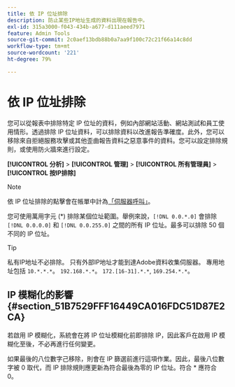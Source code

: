 ```yaml
---
title: 依 IP 位址排除
description: 防止某些IP地址生成的資料出現在報告中。
exl-id: 315a3000-f043-434b-a677-d111aeed7971
feature: Admin Tools
source-git-commit: 2c0aef13bdb88b0a7aa9f100c72c21f66a14c8dd
workflow-type: tm+mt
source-wordcount: '221'
ht-degree: 79%

---
```


# 依 IP 位址排除

您可以從報表中排除特定 IP 位址的資料，例如內部網站活動、網站測試和員工使用情形。透過排除 IP 位址資料，可以排除資料以改進報告準確度。此外，您可以移除來自拒絕服務攻擊或其他歪曲報告資料之惡意事件的資料。您可以設定排除規則，或使用防火牆來進行設定。

**[!UICONTROL 分析]** > **[!UICONTROL 管理]** > **[!UICONTROL 所有管理員]** > **[!UICONTROL 按IP排除]**

>[!NOTE]
>
>依 IP 位址排除的點擊會在帳單中計為[「伺服器呼叫」](https://experienceleague.adobe.com/docs/analytics/technotes/terms.html)。

您可使用萬用字元 (*) 排除某個位址範圍。舉例來說，`[!DNL 0.0.*.0]` 會排除 `[!DNL 0.0.0.0]` 和 `[!DNL 0.0.255.0]` 之間的所有 IP 位址。最多可以排除 50 個不同的 IP 位址。

>[!TIP]
>
>私有IP地址不必排除。 只有外部IP地址才能到達Adobe資料收集伺服器。 專用地址包括 `10.*.*.*`。 `192.168.*.*`。 `172.[16-31].*.*`, `169.254.*.*`。

## IP 模糊化的影響 {#section_51B7529FFF16449CA016FDC51D87E2CA}

若啟用 IP 模糊化，系統會在將 IP 位址模糊化前即排除 IP，因此客戶在啟用 IP 模糊化至後，不必再進行任何變更。

如果最後的八位數字己移除，則會在 IP 篩選前進行這項作業。因此，最後八位數字被 0 取代，而 IP 排除規則應更新為符合最後為零的 IP 位址。符合 * 應符合 0。
